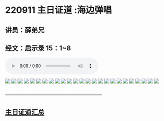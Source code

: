 # 220911 主日证道 :海边弹唱
## 讲员：薛弟兄
## 经文：启示录 15：1~8

<audio controls src="./220911.mp3"></audio>

![](1.jpg)
![](2.jpg)
![](3.jpg)
![](4.jpg)
![](5.jpg)
![](6.jpg)
![](7.jpg)
![](8.jpg)
![](9.jpg)
![](10.jpg)
![](11.jpg)
![](12.jpg)
![](13.jpg)
![](14.jpg)
![](15.jpg)
![](16.jpg)
![](17.jpg)
![](18.jpg)
![](19.jpg)
![](20.jpg)
![](21.jpg)
![](22.jpg)
![](23.jpg)
![](24.jpg)
![](25.jpg)


### ———————————————————

## [主日证道汇总](https://nccchurch.github.io/Sermons/)
